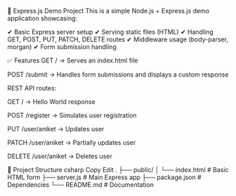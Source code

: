 📌 Express.js Demo Project
This is a simple Node.js + Express.js demo application showcasing:

✔ Basic Express server setup
✔ Serving static files (HTML)
✔ Handling GET, POST, PUT, PATCH, DELETE routes
✔ Middleware usage (body-parser, morgan)
✔ Form submission handling

✅ Features
GET / → Serves an index.html file

POST /submit → Handles form submissions and displays a custom response

REST API routes:

GET / → Hello World response

POST /register → Simulates user registration

PUT /user/aniket → Updates user

PATCH /user/aniket → Partially updates user

DELETE /user/aniket → Deletes user

📂 Project Structure
csharp
Copy
Edit
.
├── public/
│   └── index.html      # Basic HTML form
├── server.js           # Main Express app
├── package.json        # Dependencies
└── README.md           # Documentation
